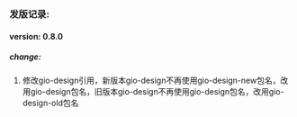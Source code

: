 ### 发版记录:



#### version: 0.8.0
##### change:
  1. 修改gio-design引用，新版本gio-design不再使用gio-design-new包名，改用gio-design包名，旧版本gio-design不再使用gio-design包名，改用gio-design-old包名